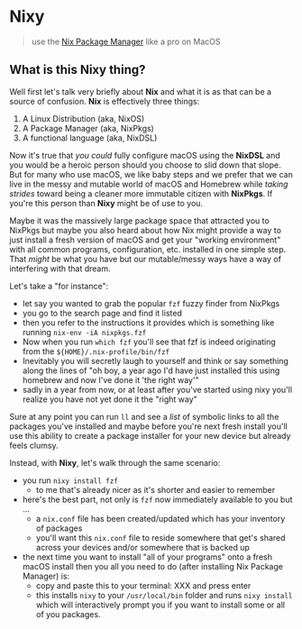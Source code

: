 # Nixy

> use the [Nix Package Manager](https://search.nixos.org/) like a pro on MacOS

## What is this Nixy thing?

Well first let's talk very briefly about **Nix** and what it is as that can be a source of confusion. **Nix** is effectively three things:

1. A Linux Distribution (aka, NixOS)
2. A Package Manager (aka, NixPkgs)
3. A functional language (aka, NixDSL)

Now it's true that _you could_ fully configure macOS using the **NixDSL** and you would be a heroic person should you choose to slid down that slope. But for many who use macOS, we like baby steps and we prefer that we can live in the messy and mutable world of macOS and Homebrew while _taking strides_ toward being a cleaner more immutable citizen with **NixPkgs**. If you're this person than **Nixy** might be of use to you.

Maybe it was the massively large package space that attracted you to NixPkgs but maybe you also heard about how Nix might provide a way to just install a fresh version of macOS and get your "working environment" with all common programs, configuration, etc. installed in one simple step. That _might_ be what you have but our mutable/messy ways have a way of interfering with that dream.

Let's take a "for instance":

- let say you wanted to grab the popular `fzf` fuzzy finder from NixPkgs
- you go to the search page and find it listed
- then you refer to the instructions it provides which is something like running `nix-env -iA nixpkgs.fzf`
- Now when you run `which fzf` you'll see that fzf is indeed originating from the `${HOME}/.nix-profile/bin/fzf`
- Inevitably you will secretly laugh to yourself and think or say something along the lines of "oh boy, a year ago I'd have just installed this using homebrew and now I've done it 'the right way'"
- sadly in a year from now, or at least after you've started using nixy you'll realize you have not yet done it the "right way"

Sure at any point you can run `ll` and see a _list_ of symbolic links to all the packages you've installed and maybe before you're next fresh install you'll use this ability to create a package installer for your new device but already feels clumsy.

Instead, with **Nixy**, let's walk through the same scenario:

- you run `nixy install fzf`
  - to me that's already nicer as it's shorter and easier to remember
- here's the best part, not only is `fzf` now immediately available to you but ...
  - a `nix.conf` file has been created/updated which has your inventory of packages
  - you'll want this `nix.conf` file to reside somewhere that get's shared across your devices and/or somewhere that is backed up
- the next time you want to install "all of your programs" onto a fresh macOS install then you all you need to do (after installing Nix Package Manager) is:
  - copy and paste this to your terminal: XXX and press enter
  - this installs `nixy` to your `/usr/local/bin` folder and runs `nixy install` which will interactively  prompt you if you want to install some or all of you packages.

